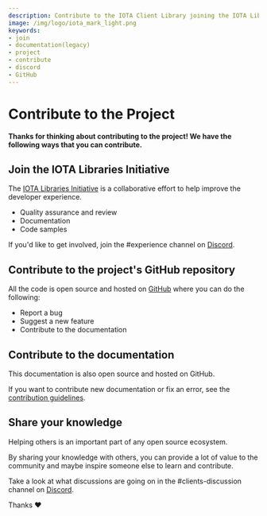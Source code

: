 ```yaml
---
description: Contribute to the IOTA Client Library joining the IOTA Libraries Initiative, contributing to the official GitHub repository or sharing your knowledge on Discord.  
image: /img/logo/iota_mark_light.png
keywords:
- join
- documentation(legacy)
- project
- contribute
- discord
- GitHub
---
```

# Contribute to the Project

**Thanks for thinking about contributing to the project! We have the following ways that you can contribute.**

## Join the IOTA Libraries Initiative

The [IOTA Libraries Initiative](https://github.com/iota-community/X-Team_IOTA_Streams) is a collaborative effort to help improve the developer experience.

- Quality assurance and review
- Documentation
- Code samples

If you'd like to get involved, join the #experience channel on [Discord](https://discord.iota.org).

## Contribute to the project's GitHub repository

All the code is open source and hosted on [GitHub](https://github.com/iotaledger/streams) where you can do the following:

- Report a bug
- Suggest a new feature
- Contribute to the documentation

## Contribute to the documentation

This documentation is also open source and hosted on GitHub.

If you want to contribute new documentation or fix an error, see the [contribution guidelines](https://github.com/iotaledger/documentation/blob/develop/.github/CONTRIBUTING.md).

## Share your knowledge

Helping others is an important part of any open source ecosystem.

By sharing your knowledge with others, you can provide a lot of value to the community and maybe inspire someone else to learn and contribute.

Take a look at what discussions are going on in the #clients-discussion channel on [Discord](https://discord.iota.org).

Thanks :heart: